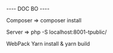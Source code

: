 ---- DOC BO ---- 

Composer
=> composer install 

Server
=> php -S localhost:8001-tpublic/

WebPack
Yarn install & yarn build
